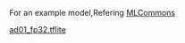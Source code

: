 For an example model,Refering [MLCommons](https://github.com/mlcommons)

[ad01_fp32.tflite](https://github.com/mlcommons/tiny/blob/master/benchmark/training/anomaly_detection/trained_models/ad01_fp32.tflite)


